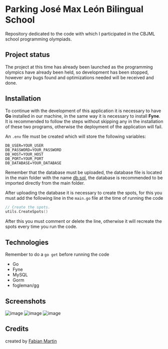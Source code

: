 # Parking José Max León Bilingual School

Repository dedicated to the code with which I participated in the CBJML school programming olympiads.

## Project status

The project at this time has already been launched as the programming olympics have already been held, so development has been stopped, however any bugs found and optimizations needed will be received and done.

## Installation

To continue with the development of this application it is necessary to have **Go** installed in our machine, in the same way it is necessary to install **Fyne**.
It is recommended to follow the steps without skipping any in the installation of these two
programs, otherwise the deployment of the application will fail.

An `.env` file must be created which will store the following variables:

```env
DB_USER=YOUR_USER
DB_PASSWORD=YOUR_PASSWORD
DB_HOST=YOUR_HOST
DB_PORT=YOUR_PORT
DB_DATABASE=YOUR_DATABASE
```

Remember that the database must be uploaded, the database file is located in the main folder with the name [db.sql](db.sql), the database is recommended to be imported directly from the main folder.

After uploading the database it is necessary to create the spots, for this you must add the following line in the `main.go` file at the time of running the code

```go
// Create the spots.
utils.CreateSpots()
```

After this you must comment or delete the line, otherwise it will recreate the spots every time you run the code.

## Technologies

Remember to do a `go get` before running the code

- Go
- Fyne
- MySQL
- Gorm
- fogleman/gg

## Screenshots

![image](https://user-images.githubusercontent.com/66271721/234440041-2747d1fe-2df0-4545-9fe9-558c6610b4da.png)
![image](https://user-images.githubusercontent.com/66271721/234440060-27b6072a-4e9d-43f1-af9e-5fe39edb6c45.png)
![image](https://user-images.githubusercontent.com/66271721/234440083-4aee7dd2-f126-44b9-8dd3-ffdb9e953051.png)

## Credits
created by [Fabian Martin](https://github.com/fzbian/)
